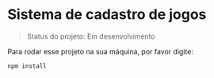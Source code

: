 <h1>  Sistema de cadastro de jogos </h1>

> Status do projeto: Em desenvolvimento

Para rodar esse projeto na sua máquina, por favor digite:

````
npm install 

````
